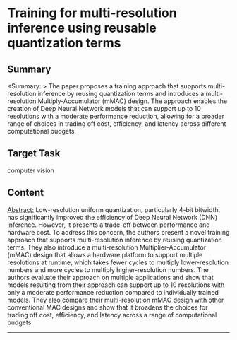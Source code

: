 # Training for multi-resolution inference using reusable quantization terms

## Summary

<Summary: > The paper proposes a training approach that supports multi-resolution inference by reusing quantization terms and introduces a multi-resolution Multiply-Accumulator (mMAC) design. The approach enables the creation of Deep Neural Network models that can support up to 10 resolutions with a moderate performance reduction, allowing for a broader range of choices in trading off cost, efficiency, and latency across different computational budgets.


## Target Task

computer vision

## Content

<Abstract:> Low-resolution uniform quantization, particularly 4-bit bitwidth, has significantly improved the efficiency of Deep Neural Network (DNN) inference. However, it presents a trade-off between performance and hardware cost. To address this concern, the authors present a novel training approach that supports multi-resolution inference by reusing quantization terms. They also introduce a multi-resolution Multiplier-Accumulator (mMAC) design that allows a hardware platform to support multiple resolutions at runtime, which takes fewer cycles to multiply lower-resolution numbers and more cycles to multiply higher-resolution numbers. The authors evaluate their approach on multiple applications and show that models resulting from their approach can support up to 10 resolutions with only a moderate performance reduction compared to individually trained models. They also compare their multi-resolution mMAC design with other conventional MAC designs and show that it broadens the choices for trading off cost, efficiency, and latency across a range of computational budgets.



---

